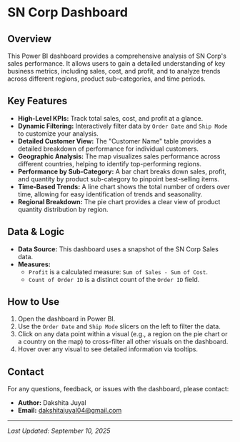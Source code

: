 # SN Corp Dashboard

## Overview
This Power BI dashboard provides a comprehensive analysis of SN Corp's sales performance. It allows users to gain a detailed understanding of key business metrics, including sales, cost, and profit, and to analyze trends across different regions, product sub-categories, and time periods.

## Key Features
- **High-Level KPIs:** Track total sales, cost, and profit at a glance.
- **Dynamic Filtering:** Interactively filter data by `Order Date` and `Ship Mode` to customize your analysis.
- **Detailed Customer View:** The "Customer Name" table provides a detailed breakdown of performance for individual customers.
- **Geographic Analysis:** The map visualizes sales performance across different countries, helping to identify top-performing regions.
- **Performance by Sub-Category:** A bar chart breaks down sales, profit, and quantity by product sub-category to pinpoint best-selling items.
- **Time-Based Trends:** A line chart shows the total number of orders over time, allowing for easy identification of trends and seasonality.
- **Regional Breakdown:** The pie chart provides a clear view of product quantity distribution by region.

## Data & Logic
- **Data Source:** This dashboard uses a snapshot of the SN Corp Sales data.
- **Measures:**
    - `Profit` is a calculated measure: `Sum of Sales - Sum of Cost`.
    - `Count of Order ID` is a distinct count of the `Order ID` field.

## How to Use
1.  Open the dashboard in Power BI.
2.  Use the `Order Date` and `Ship Mode` slicers on the left to filter the data.
3.  Click on any data point within a visual (e.g., a region on the pie chart or a country on the map) to cross-filter all other visuals on the dashboard.
4.  Hover over any visual to see detailed information via tooltips.

## Contact
For any questions, feedback, or issues with the dashboard, please contact:
- **Author:** Dakshita Juyal
- **Email:** dakshitajuyal04@gmail.com

---
*Last Updated: September 10, 2025*

